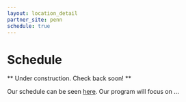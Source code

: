 ```yaml
---
layout: location_detail
partner_site: penn
schedule: true
---
```


# Schedule

** Under construction. Check back soon! **

Our schedule can be seen [here](https://www.google.com). Our program will focus on ...
